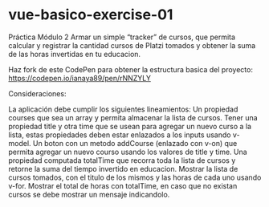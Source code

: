 # vue-basico-exercise-01

Práctica Módulo 2
Armar un simple “tracker” de cursos, que permita calcular y registrar la cantidad cursos de Platzi tomados y obtener la suma de las horas invertidas en tu educacion.

Haz fork de este CodePen para obtener la estructura basica del proyecto: https://codepen.io/ianaya89/pen/rNNZYLY

Consideraciones:

La aplicación debe cumplir los siguientes lineamientos:
Un propiedad courses que sea un array y permita almacenar la lista de cursos.
Tener una propiedad title y otra time que se usean para agregar un nuevo curso a la lista, estas propiedades deben estar enlazados a los inputs usando v-model.
Un boton con un metodo addCourse (enlazado con v-on) que permita agregar un nuevo courso usando los valores de title y time.
Una propiedad computada totalTime que recorra toda la lista de cursos y retorne la suma del tiempo invertido en educacion.
Mostrar la lista de cursos tomados, con el titulo de los mismos y las horas de cada uno usando v-for.
Mostrar el total de horas con totalTime, en caso que no existan cursos se debe mostrar un mensaje indicandolo.
